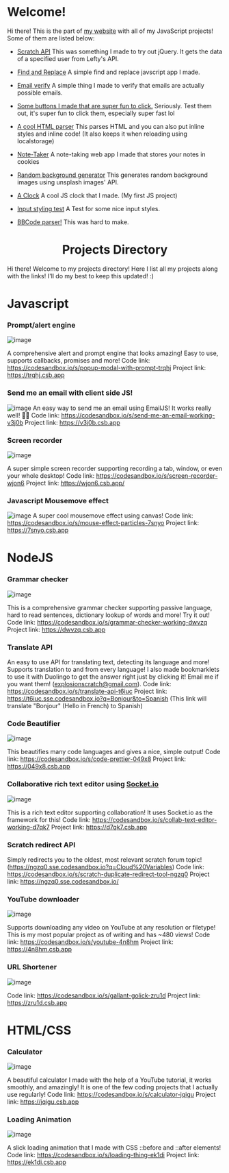 # Welcome!

Hi there! This is the part of [my website](https://explosion-scratch.github.io) with all of my JavaScript projects! Some of them are listed below:

- [Scratch API](https://explosion-scratch.github.io/api.html)
  This was something I made to try out jQuery. It gets the data of a specified user from Lefty's API.
- [Find and Replace](https://explosion-scratch.github.io/find_and_replace.html)
  A simple find and replace javscript app I made.
- [Email verify](https://explosion-scratch.github.io/email_verify.html)
  A simple thing I made to verify that emails are actually possible emails.
- [Some buttons I made that are super fun to click.](buttons.html)
  Seriously. Test them out, it's super fun to click them, especially super fast lol

- [A cool HTML parser](html_parser.html)
  This parses HTML and you can also put inline styles and inline code! (It also keeps it when reloading using localstorage)

- [Note-Taker](notetaking.html)
  A note-taking web app I made that stores your notes in cookies

- [Random background generator](random_image.html)
  This generates random background images using unsplash images' API.

- [A Clock](clock.html)
  A cool JS clock that I made. (My first JS project)
- [Input styling test](https://explosion-scratch.github.io/input.html)
  A Test for some nice input styles.
- [BBCode parser!](https://explosion-scratch.github.io/to_bbcode.html)
  This was hard to make.

# <h1 align="center">Projects Directory</h1>
Hi there! Welcome to my projects directory! Here I list all my projects along with the links! I'll do my best to keep this updated! :)

# Javascript 

### Prompt/alert engine
![image](https://user-images.githubusercontent.com/61319150/103492249-264c7700-4def-11eb-8146-c349e28a6235.png)

A comprehensive alert and prompt engine that looks amazing! Easy to use, supports callbacks, promises and more! 
Code link: https://codesandbox.io/s/popup-modal-with-prompt-trqhj
Project link: https://trqhj.csb.app
### Send me an email with client side JS!
![image](https://user-images.githubusercontent.com/61319150/103492332-bee2f700-4def-11eb-8c3c-768fece1cba4.png)
An easy way to send me an email using EmailJS! It works really well! 👍🏻 
Code link: https://codesandbox.io/s/send-me-an-email-working-v3j0b
Project link: https://v3j0b.csb.app

### Screen recorder
![image](https://user-images.githubusercontent.com/61319150/103492295-7fb4a600-4def-11eb-8291-42a05a034ab7.png)

A super simple screen recorder supporting recording a tab, window, or even your whole desktop!
Code link: https://codesandbox.io/s/screen-recorder-wjon6
Project link: https://wjon6.csb.app/
### Javascript Mousemove effect
![image](https://user-images.githubusercontent.com/61319150/103492381-2305bb00-4df0-11eb-8736-47bc283e151e.png)
A super cool mousemove effect using canvas!
Code link: https://codesandbox.io/s/mouse-effect-particles-7snyo
Project link: https://7snyo.csb.app

# NodeJS

### Grammar checker
![image](https://user-images.githubusercontent.com/61319150/103491923-1469d480-4ded-11eb-94fd-ac68f2582a9b.png)

This is a comprehensive grammar checker supporting passive language, hard to read sentences, dictionary lookup of words and more! Try it out!
Code link: https://codesandbox.io/s/grammar-checker-working-dwvzq
Project link: https://dwvzq.csb.app
### Translate API
An easy to use API for translating text, detecting its language and more! Supports translation to and from every language! I also made bookmarklets to use it with Duolingo to get the answer right just by clicking it! Email me if you want them! (explosionscratch@gmail.com).
Code link: https://codesandbox.io/s/translate-api-t6iuc
Project link: https://t6iuc.sse.codesandbox.io?q=Bonjour&to=Spanish (This link will translate "Bonjour" (Hello in French) to Spanish)
### Code Beautifier
![image](https://user-images.githubusercontent.com/61319150/103492058-0799b080-4dee-11eb-8546-854ca3e6673e.png)

This beautifies many code languages and gives a nice, simple output!
Code link: https://codesandbox.io/s/code-prettier-049x8
Project link: https://049x8.csb.app
### Collaborative rich text editor using [Socket.io](https://socket.io)
![image](https://user-images.githubusercontent.com/61319150/103492202-d968a080-4dee-11eb-8d6c-6559a4b59410.png)

This is a rich text editor supporting collaboration! It uses Socket.io as the framework for this! 
Code link: https://codesandbox.io/s/collab-text-editor-working-d7qk7
Project link: https://d7qk7.csb.app
### Scratch redirect API
Simply redirects you to the oldest, most relevant scratch forum topic! (https://ngzq0.sse.codesandbox.io?q=Cloud%20Variables)
Code link: https://codesandbox.io/s/scratch-duplicate-redirect-tool-ngzq0
Project link: https://ngzq0.sse.codesandbox.io/
### YouTube downloader
![image](https://user-images.githubusercontent.com/61319150/103492480-c9ea5700-4df0-11eb-9360-4f437a9c32dc.png)

Supports downloading any video on YouTube at any resolution or filetype! This is my most popular project as of writing and has ~480 views!
Code link: https://codesandbox.io/s/youtube-4n8hm
Project link: https://4n8hm.csb.app
 ### URL Shortener
![image](https://user-images.githubusercontent.com/61319150/103492695-46316a00-4df2-11eb-812c-962d86a05a95.png)

Code link: https://codesandbox.io/s/gallant-golick-zru1d
Project link: https://zru1d.csb.app


# HTML/CSS

### Calculator
![image](https://user-images.githubusercontent.com/61319150/103492576-83e1c300-4df1-11eb-8501-6b7ffd6e05d2.png)

A beautiful calculator I made with the help of a YouTube tutorial, it works smoothly, and amazingly! It is one of the few coding projects that I actually use regularly! 
Code link: https://codesandbox.io/s/calculator-jqigu
Project link: https://jqigu.csb.app
### Loading Animation
![image](https://user-images.githubusercontent.com/61319150/103492627-c3a8aa80-4df1-11eb-8d0e-24003f867224.png)

A slick loading animation that I made with CSS ::before and ::after elements!
Code link: https://codesandbox.io/s/loading-thing-ek1di
Project link: https://ek1di.csb.app

</details>
